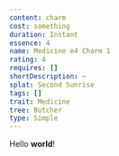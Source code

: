 ```yaml
---
content: charm
cost: something
duration: Instant
essence: 4
name: Medicine e4 Charm 1
rating: 4
requires: []
shortDescription: ~
splat: Second Sunrise
tags: []
trait: Medicine
tree: Butcher
type: Simple
---
```


Hello **world**!
